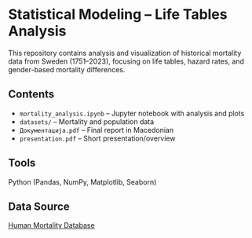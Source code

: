 # Statistical Modeling – Life Tables Analysis

This repository contains analysis and visualization of historical mortality data from Sweden (1751–2023), focusing on life tables, hazard rates, and gender-based mortality differences.

## Contents

- `mortality_analysis.ipynb` – Jupyter notebook with analysis and plots
- `datasets/` – Mortality and population data
- `Документација.pdf` – Final report in Macedonian
- `presentation.pdf` – Short presentation/overview

## Tools

Python (Pandas, NumPy, Matplotlib, Seaborn)

## Data Source

[Human Mortality Database](https://www.mortality.org/)

